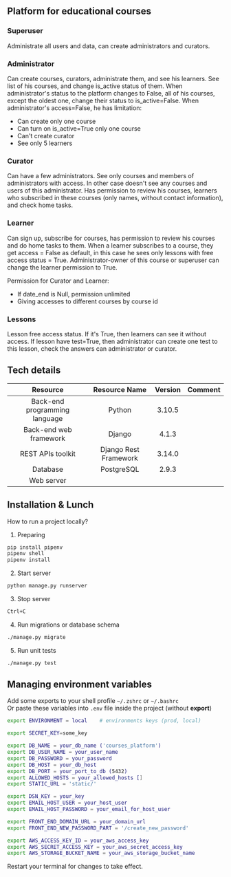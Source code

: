 ## Platform for educational courses

### Superuser 
Administrate all users and data, can create administrators and curators.
### Administrator 
Can create courses, curators, administrate them, and see his learners.
See list of his courses, and change is_active status of them.
When administrator's status to the platform changes to False, all of his courses, except the oldest one, change their status to is_active=False.
When administrator's access=False, he has limitation:
* Can create only one course
* Can turn on is_active=True only one course
* Can't create curator
* See only 5 learners
### Curator 
Can have a few administrators. 
See only courses and members of administrators with access. In other case doesn't see any courses and users of this administrator.
Has permission to review his courses, learners who subscribed in these courses (only names, without contact information), and check home tasks.
### Learner 
Can sign up, subscribe for courses, has permission to review his courses and do home tasks to them.
When a learner subscribes to a course, they get access = False as default, in this case he sees only lessons with free access status = True.
Administrator-owner of this course or superuser can change the learner permission to True.

Permission for Curator and Learner:
* If date_end is Null, permission unlimited
* Giving accesses to different courses by course id

### Lessons
Lesson free access status. If it's True, then learners can see it without access. 
If lesson have test=True, then administrator can create one test to this lesson, check the answers can administrator or curator.

## Tech details

|**Resource**|**Resource Name**|**Version**|**Comment**|
| :-: | :-: | :-: | :-: |
|Back-end programming language|Python|3.10.5||
|Back-end web framework|Django|4.1.3||
|REST APIs toolkit|Django Rest Framework|3.14.0||
|Database|PostgreSQL|2.9.3||
|Web server||||

## Installation & Lunch

How to run a project locally?

1. Preparing

```sh
pip install pipenv
pipenv shell
pipenv install
```

2. Start server

```sh
python manage.py runserver
```

3. Stop server

```sh
Ctrl+C
```

4. Run migrations or database schema 
```sh
./manage.py migrate
```
5. Run unit tests 

```sh
./manage.py test
```

## Managing environment variables

Add some exports to your shell profile `~/.zshrc` or `~/.bashrc`<br>
Or paste these variables into `.env` file inside the project (without **export**)

```sh
export ENVIRONMENT = local    # environments keys (prod, local)

export SECRET_KEY=some_key

export DB_NAME = your_db_name ('courses_platform')
export DB_USER_NAME = your_user_name
export DB_PASSWORD = your_password
export DB_HOST = your_db_host
export DB_PORT = your_port_to_db (5432)
export ALLOWED_HOSTS = your_allowed_hosts []
export STATIC_URL = 'static/'

export DSN_KEY = your_key
export EMAIL_HOST_USER = your_host_user
export EMAIL_HOST_PASSWORD = your_email_for_host_user

export FRONT_END_DOMAIN_URL = your_domain_url
export FRONT_END_NEW_PASSWORD_PART = '/create_new_password'

export AWS_ACCESS_KEY_ID = your_aws_access_key
export AWS_SECRET_ACCESS_KEY = your_aws_secret_access_key
export AWS_STORAGE_BUCKET_NAME = your_aws_storage_bucket_name
```

Restart your terminal for changes to take effect.
